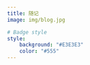 ```yaml
---
title: 随记
image: img/blog.jpg

# Badge style
style:
    background: "#E3E3E3"
    color: "#555"
---
```

